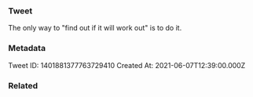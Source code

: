 ### Tweet
The only way to "find out if it will work out" is to do it.

### Metadata
Tweet ID: 1401881377763729410
Created At: 2021-06-07T12:39:00.000Z

### Related

